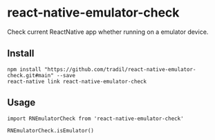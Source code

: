 # react-native-emulator-check
Check current ReactNative app whether running on a emulator device.

## Install

```
npm install "https://github.com/tradil/react-native-emulator-check.git#main" --save
react-native link react-native-emulator-check
```


## Usage

```
import RNEmulatorCheck from 'react-native-emulator-check'

RNEmulatorCheck.isEmulator()
```
